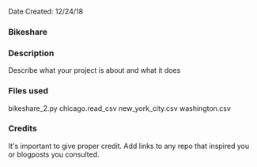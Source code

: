 Date Created: 12/24/18

### Bikeshare

### Description
Describe what your project is about and what it does

### Files used
bikeshare_2.py
chicago.read_csv
new_york_city.csv
washington.csv

### Credits
It's important to give proper credit. Add links to any repo that inspired you or blogposts you consulted.
